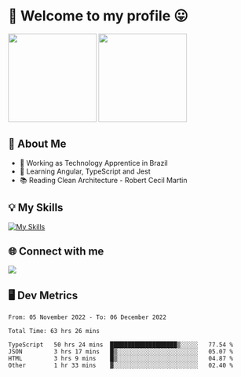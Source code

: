 # 🎉 Welcome to my profile 😛

<div>
  <img height="180em" src="https://github-readme-stats.vercel.app/api?username=VinicciusSantos&show_icons=true&icon_color=fff&include_all_commits=true&count_private=true&bg_color=30,0D1117,394AAB&title_color=fff&text_color=fff"/>
  <img height="180em" src="https://github-readme-stats.vercel.app/api/top-langs/?username=VinicciusSantos&langs_count=8&layout=compact&include_all_commits=true&count_private=true&bg_color=30,324295,324295&title_color=fff&text_color=fff"/>
</div>


## 📖 About Me
- 🔭 Working as Technology Apprentice in Brazil
- 🌱 Learning Angular, TypeScript and Jest
- 📚 Reading Clean Architecture - Robert Cecil Martin

## 💡 My Skills

[![My Skills](https://skills.thijs.gg/icons?i=angular,react,html,css,sass,bootstrap,ts,js,nodejs,git,c,py,postgres)](https://github.com/VinicciusSantos)

## 🌐 Connect with me

<a href="https://www.linkedin.com/in/vinicius-guedes-b817aa223/"><img src="https://img.shields.io/badge/LinkedIn-0077B5?style=for-the-badge&logo=linkedin&logoColor=white"/></a>

## 🖥️ Dev Metrics

<!--START_SECTION:waka-->

```text
From: 05 November 2022 - To: 06 December 2022

Total Time: 63 hrs 26 mins

TypeScript   50 hrs 24 mins  ███████████████████▒░░░░░   77.54 %
JSON         3 hrs 17 mins   █▒░░░░░░░░░░░░░░░░░░░░░░░   05.07 %
HTML         3 hrs 9 mins    █▒░░░░░░░░░░░░░░░░░░░░░░░   04.87 %
Other        1 hr 33 mins    ▓░░░░░░░░░░░░░░░░░░░░░░░░   02.40 %
```

<!--END_SECTION:waka-->
